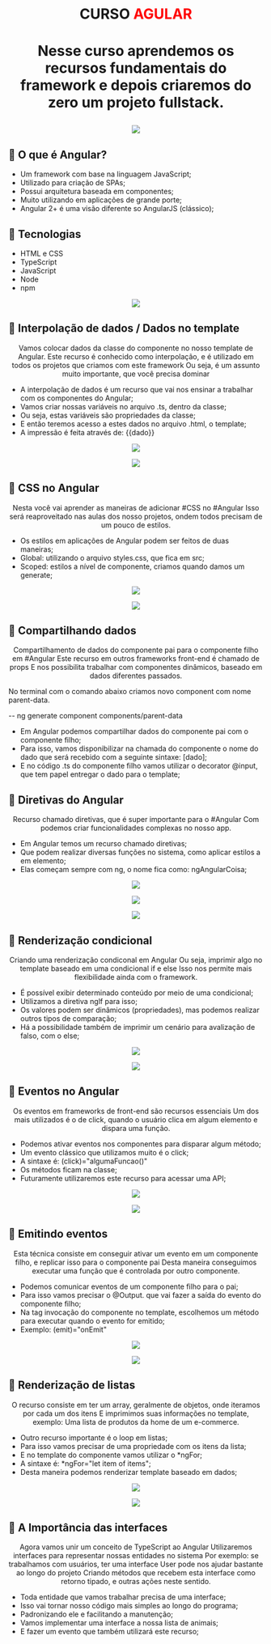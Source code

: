 # <P align="center">**CURSO <font color="red">AGULAR</font>**</P>

# <p align="center">Nesse curso aprendemos os recursos fundamentais do framework e depois criaremos do zero um projeto fullstack.<p>

 <p align="center">
<img src="https://user-images.githubusercontent.com/79487813/169174026-26ebb9ac-1fb4-4949-913a-11551fafa700.png"/></P>

## 📝 O que é Angular?

- Um framework com base na linguagem JavaScript;
- Utilizado para criação de SPAs;
- Possui arquitetura baseada em componentes;
- Muito utilizando em aplicações de grande porte;
- Angular 2+ é uma visão diferente so AngularJS (clássico);

## 📝 Tecnologias

- HTML e CSS
- TypeScript
- JavaScript
- Node
- npm

 <p align="center">
<img src="https://user-images.githubusercontent.com/79487813/167973345-8988dcdc-0b90-49c6-a584-3b6d2045df9a.png"/></P>

## 📝 Interpolação de dados / Dados no template

<p align="center">Vamos colocar dados da classe do componente no nosso template de Angular.
Este recurso é conhecido como interpolação, e é utilizado em todos os projetos que criamos com este framework
Ou seja, é um assunto muito importante, que você precisa dominar</p>

- A interpolação de dados é um recurso que vai nos ensinar a trabalhar com os componentes do Angular;
- Vamos criar nossas variáveis no arquivo .ts, dentro da classe;
- Ou seja, estas variáveis são propriedades da classe;
- E então teremos acesso a estes dados no arquivo .html, o template;
- A impressão é feita através de: {{dado}}

 <p align="center">
<img src="https://user-images.githubusercontent.com/79487813/169178385-e1ef24ff-280b-43d6-b066-cc71cfb4e8ec.png"/></P>

 <p align="center">
<img src="https://user-images.githubusercontent.com/79487813/169178187-5dcdc55e-d3f8-4ffd-ac64-e3e21915f2a2.png"/></P>

## 📝 CSS no Angular
<p align="center">Nesta você vai aprender as maneiras de adicionar #CSS no #Angular
Isso será reaproveitado nas aulas dos nosso projetos, ondem todos precisam de um pouco de estilos.</p>

- Os estilos em aplicações de Angular podem ser feitos de duas maneiras;
- Global: utilizando o arquivo styles.css, que fica em src;
- Scoped: estilos a nível de componente, criamos quando damos um generate;

 <p align="center">
<img src="https://user-images.githubusercontent.com/79487813/169181980-49575082-745f-4639-9ea0-cf59a487983e.png"/></P>

 <p align="center">
<img src="https://user-images.githubusercontent.com/79487813/169182014-d5298bfd-8cb8-4af6-b02e-971007bc0cd3.png"/></P>

## 📝 Compartilhando dados
<p align="center"> Compartilhamento de dados do componente pai para o componente filho em #Angular
Este recurso em outros frameworks front-end é chamado de props
E nos possibilita trabalhar com componentes dinâmicos, baseado em dados diferentes passados.</p>

No terminal com o comando abaixo criamos novo component com nome parent-data.

-- ng generate component components/parent-data

- Em Angular podemos compartilhar dados do componente pai com o componente filho;
- Para isso, vamos disponibilizar na chamada do componente o nome do dado que será recebido com a seguinte sintaxe: [dado];
- E no código .ts do componente filho vamos utilizar o decorator @input, que tem papel entregar o dado para o template;

## 📝 Diretivas do Angular
<p align="center"> Recurso chamado diretivas, que é super importante para o #Angular Com podemos criar funcionalidades complexas no nosso app.</p>

- Em Angular temos um recurso chamado diretivas;
- Que podem realizar diversas funções no sistema, como aplicar estilos a em elemento;
- Elas começam sempre com ng, o nome fica como: ngAngularCoisa;

 <p align="center">
<img src="https://user-images.githubusercontent.com/79487813/169426021-4bfb2f3a-5db0-4c2f-b031-6926205fc3db.png"/></P>

 <p align="center">
<img src="https://user-images.githubusercontent.com/79487813/169426210-5ca030a8-a7b5-49c1-a71f-4f3f250f87ce.png"/></P>

 <p align="center">
<img src="https://user-images.githubusercontent.com/79487813/169426276-3ee1899d-bd7a-436f-a6d1-61a0c3cca650.png"/></P>

## 📝 Renderização condicional
<p align="center"> Criando uma renderização condiconal em Angular
Ou seja, imprimir algo no template baseado em uma condicional if e else
Isso nos permite mais flexibilidade ainda com o framework.</p>

- É possível exibir determinado conteúdo por meio de uma condicional;
- Utilizamos a diretiva nglf para isso;
- Os valores podem ser dinâmicos (propriedades), mas podemos realizar outros tipos de comparação;
- Há a possibilidade também de imprimir um cenário para avalização de falso, com o else;

 <p align="center">
<img src="https://user-images.githubusercontent.com/79487813/169435349-f3d5f518-9828-4e5b-acc6-6bd0880d18c7.png"/></P>

 <p align="center">
<img src="https://user-images.githubusercontent.com/79487813/169435522-a2f86757-5a50-44ff-b541-57e0b14ebb8b.png"/></P>

## 📝 Eventos no Angular
<p align="center"> Os eventos em frameworks de front-end são recursos essenciais
Um dos mais utilizados é o de click, quando o usuário clica em algum elemento e dispara uma função.</p>

- Podemos ativar eventos nos componentes para disparar algum método;
- Um evento clássico que utilizamos muito é o click;
- A sintaxe é: (click)="algumaFuncao()"
- Os métodos ficam na classe;
- Futuramente utilizaremos este recurso para acessar uma API;

 <p align="center">
<img src="https://user-images.githubusercontent.com/79487813/169658114-4e850f03-1aef-4624-ad76-907a17532c74.png"/></P>

 <p align="center">
<img src="https://user-images.githubusercontent.com/79487813/169658149-4660402c-d8b6-4398-8a32-e8e78182eb7c.png"/></P>

## 📝 Emitindo eventos
<p align="center"> Esta técnica consiste em conseguir ativar um evento em um componente filho, e replicar isso para o componente pai
Desta maneira conseguimos executar uma função que é controlada por outro componente.</p>

- Podemos comunicar eventos de um componente filho para o pai;
- Para isso vamos precisar o @Output. que vai fazer a saída do evento do componente filho;
- Na tag invocação do componente no template, escolhemos um método para executar quando o evento for emitido;
- Exemplo: (emit)="onEmit"

 <p align="center">
<img src="https://user-images.githubusercontent.com/79487813/169658114-4e850f03-1aef-4624-ad76-907a17532c74.png"/></P>

 <p align="center">
<img src="https://user-images.githubusercontent.com/79487813/169658149-4660402c-d8b6-4398-8a32-e8e78182eb7c.png"/></P>

## 📝 Renderização de listas
<p align="center"> O recurso consiste em ter um array, geralmente de objetos, onde iteramos por cada um dos itens
E imprimimos suas informações no template, exemplo: Uma lista de produtos da home de um e-commerce.</p>

- Outro recurso importante é o loop em listas;
- Para isso vamos precisar de uma propriedade com os itens da lista;
- E no template do componente vamos utilizar o *ngFor;
- A sintaxe é: *ngFor="let item of items";
- Desta maneira podemos renderizar template baseado em dados;

 <p align="center">
<img src="https://user-images.githubusercontent.com/79487813/169676473-720d29dc-e2cc-4cd3-bb92-733c4a75924e.png"/></P>

 <p align="center">
<img src="https://user-images.githubusercontent.com/79487813/169676488-23dd22a6-553c-428b-b6af-50c994dd17fa.png"/></P>


## 📝 A Importância das interfaces
<p align="center">  Agora vamos unir um conceito de TypeScript ao Angular
Utilizaremos interfaces para representar nossas entidades no sistema
Por exemplo: se trabalhamos com usuários, ter uma interface User pode nos ajudar bastante ao longo do projeto
Criando métodos que recebem esta interface como retorno tipado, e outras ações neste sentido.</p>

- Toda entidade que vamos trabalhar precisa de uma interface;
- Isso vai tornar nosso código mais simples ao longo do programa;
- Padronizando ele e facilitando a manutenção;
- Vamos implementar uma interface a nossa lista de animais;
- E fazer um evento que também utilizará este recurso;
